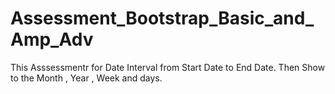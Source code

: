 # Assessment_Bootstrap_Basic_and_Amp_Adv
 This Asssessmentr for Date Interval from Start Date to End Date. Then Show to the  Month , Year , Week and days.
